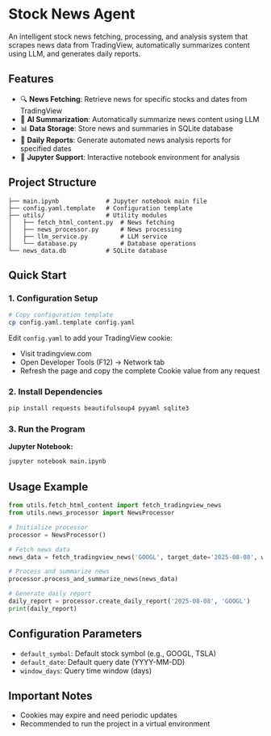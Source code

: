 # Stock News Agent

An intelligent stock news fetching, processing, and analysis system that scrapes news data from TradingView, automatically summarizes content using LLM, and generates daily reports.

## Features

- 🔍 **News Fetching**: Retrieve news for specific stocks and dates from TradingView
- 🤖 **AI Summarization**: Automatically summarize news content using LLM
- 📊 **Data Storage**: Store news and summaries in SQLite database
- 📝 **Daily Reports**: Generate automated news analysis reports for specified dates
- 📓 **Jupyter Support**: Interactive notebook environment for analysis

## Project Structure

```
├── main.ipynb             # Jupyter notebook main file
├── config.yaml.template   # Configuration template
├── utils/                 # Utility modules
│   ├── fetch_html_content.py  # News fetching
│   ├── news_processor.py      # News processing
│   ├── llm_service.py         # LLM service
│   └── database.py            # Database operations
└── news_data.db           # SQLite database
```

## Quick Start

### 1. Configuration Setup

```bash
# Copy configuration template
cp config.yaml.template config.yaml
```

Edit `config.yaml` to add your TradingView cookie:
- Visit tradingview.com
- Open Developer Tools (F12) → Network tab
- Refresh the page and copy the complete Cookie value from any request

### 2. Install Dependencies

```bash
pip install requests beautifulsoup4 pyyaml sqlite3
```

### 3. Run the Program

**Jupyter Notebook:**
```bash
jupyter notebook main.ipynb
```

## Usage Example

```python
from utils.fetch_html_content import fetch_tradingview_news
from utils.news_processor import NewsProcessor

# Initialize processor
processor = NewsProcessor()

# Fetch news data
news_data = fetch_tradingview_news('GOOGL', target_date='2025-08-08', window=1)

# Process and summarize news
processor.process_and_summarize_news(news_data)

# Generate daily report
daily_report = processor.create_daily_report('2025-08-08', 'GOOGL')
print(daily_report)
```

## Configuration Parameters

- `default_symbol`: Default stock symbol (e.g., GOOGL, TSLA)
- `default_date`: Default query date (YYYY-MM-DD)
- `window_days`: Query time window (days)

## Important Notes

- Cookies may expire and need periodic updates
- Recommended to run the project in a virtual environment
